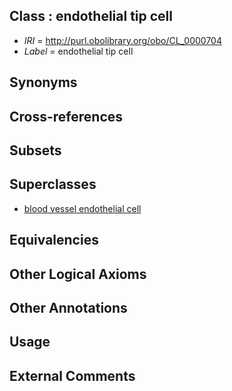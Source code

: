 
## Class : endothelial tip cell

 * *IRI* = http://purl.obolibrary.org/obo/CL_0000704
 * *Label* = endothelial tip cell

## Synonyms


## Cross-references


## Subsets


## Superclasses

 * [blood vessel endothelial cell](../../CL/71/CL_0000071.md)

## Equivalencies


## Other Logical Axioms


## Other Annotations


## Usage


## External Comments

